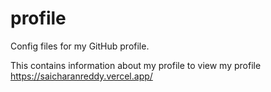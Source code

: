 # profile
Config files for my GitHub profile.

This contains information about my profile to view my profile
 https://saicharanreddy.vercel.app/
